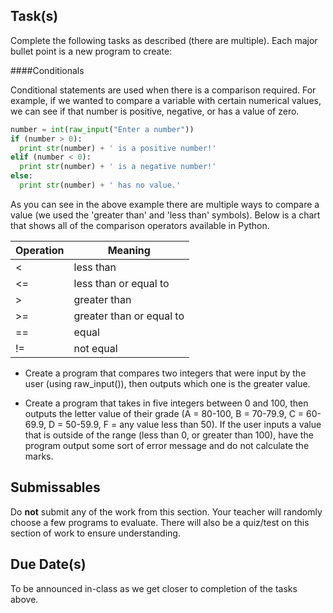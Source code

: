 Task(s)
-------
Complete the following tasks as described (there are multiple).  Each major bullet point is a new program to create:

####Conditionals

Conditional statements are used when there is a comparison required.  For example, if we wanted to compare a variable with certain numerical values, we can see if that number is positive, negative, or has a value of zero.

```python
number = int(raw_input("Enter a number"))
if (number > 0):
  print str(number) + ' is a positive number!'
elif (number < 0):
  print str(number) + ' is a negative number!'
else:
  print str(number) + ' has no value.'
```

As you can see in the above example there are multiple ways to compare a value (we used the 'greater than' and 'less than' symbols).  Below is a chart that shows all of the comparison operators available in Python.

|Operation| Meaning|
|-----|-----|
|<| less than|
|<=| less than or equal to|
|>| greater than|
|>=| greater than or equal to|
|==| equal|
|!=| not equal|

* Create a program that compares two integers that were input by the user (using raw_input()), then outputs which one is the greater value.

* Create a program that takes in five integers between 0 and 100, then outputs the letter value of their grade (A = 80-100, B = 70-79.9, C = 60-69.9, D = 50-59.9, F = any value less than 50).  If the user inputs a value that is outside of the range (less than 0, or greater than 100), have the program output some sort of error message and do not calculate the marks.

Submissables
------------
Do **not** submit any of the work from this section.  Your teacher will randomly choose a few programs to evaluate.  There will also be a quiz/test on this section of work to ensure understanding.

Due Date(s)
----------
To be announced in-class as we get closer to completion of the tasks above.
